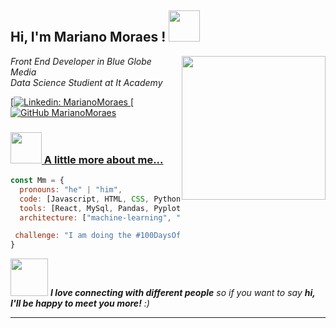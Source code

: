 <h2> Hi, I'm Mariano Moraes ! <img src="https://media.giphy.com/media/mGcNjsfWAjY5AEZNw6/giphy.gif" width="50"></h2>
<img align='right' src="https://media.giphy.com/media/ieyl9zmCjO4b4t6qoY/giphy.gif" width="230">
<p><em>Front End Developer in Blue Globe Media </br> Data Science Studient at It Academy <a href="https://"></em></p>

[![Linkedin: MarianoMoraes](https://www.linkedin.com/in/mariano-moraes/)
[![GitHub MarianoMoraes](https://github.com/MarianoMoraes)


### <img src="https://media.giphy.com/media/VgCDAzcKvsR6OM0uWg/giphy.gif" width="50"> A little more about me...  

```javascript
const Mm = {
  pronouns: "he" | "him",
  code: [Javascript, HTML, CSS, Python],
  tools: [React, MySql, Pandas, Pyplot, Sklearn],
  architecture: ["machine-learning", "deep-learning", "data-analitics"],

 challenge: "I am doing the #100DaysOfCode challenge focused on react and typescript"
}
```

<img src="https://media.giphy.com/media/LnQjpWaON8nhr21vNW/giphy.gif" width="60"> <em><b>I love connecting with different people</b> so if you want to say <b>hi, I'll be happy to meet you more!</b> :)</em>

---
